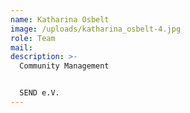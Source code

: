```yaml
---
name: Katharina Osbelt
image: /uploads/katharina_osbelt-4.jpg
role: Team
mail:
description: >-
  Community Management


  SEND e.V.
---
```

